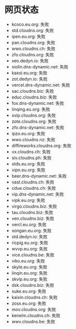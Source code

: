 # 网页状态
- kcoco.eu.org: 失败
- std.cloudns.org: 失败
- ipen.eu.org: 失败
- pan.cloudns.org: 失败
- wwo.cloudns.ch: 失败
- zfo.cloudns.org: 失败
- xeo.dedyn.io: 失败
- xiolin.dns-dynamic.net: 失败
- kaxoi.eu.org: 失败
- zot.dedyn.io: 失败
- vercel.dns-dynamic.net: 失败
- sac.cloudns.biz: 失败
- educ.cloudns.biz: 失败
- fox.dns-dynamic.net: 失败
- linqing.eu.org: 失败
- svip.cloudns.org: 失败
- zote.cloudns.org: 失败
- zfo.dns-dynamic.net: 失败
- ipzo.eu.org: 失败
- wwo.cloudns.nz: 失败
- diffireworks.cloudns.org: 失败
- vx.cloudns.ch: 失败
- siv.cloudns.ph: 失败
- stds.eu.org: 失败
- vipn.eu.org: 失败
- beer.dns-dynamic.net: 失败
- vast.cloudns.ch: 失败
- cdue.cloudns.ch: 失败
- vip.dns-dynamic.net: 失败
- vipk.eu.org: 失败
- virgo.cloudns.biz: 失败
- tau.cloudns.biz: 失败
- ven.cloudns.biz: 失败
- vercl.eu.org: 失败
- xongan.eu.org: 失败
- std.dedyn.io: 失败
- ricpig.eu.org: 失败
- wvvp.eu.org: 失败
- vice.cloudns.be: 失败
- viko.eu.org: 失败
- skyle.eu.org: 失败
- linqin.eu.org: 失败
- skvip.eu.org: 失败
- dsk.cloudns.biz: 失败
- suke.eu.org: 失败
- kaixin.cloudns.ch: 失败
- zosx.eu.org: 失败
- mov.cloudns.org: 失败
- kenelm.cloudns.ch: 失败
- wwv.cloudns.be: 失败
